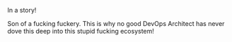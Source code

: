 In a story!

Son of a fucking fuckery. This is why no good DevOps Architect has never dove this deep into this stupid fucking ecosystem!